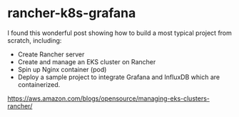 # rancher-k8s-grafana

I found this wonderful post showing how to build a most typical project from scratch, including:

* Create Rancher server
* Create and manage an EKS cluster on Rancher
* Spin up Nginx container (pod)
* Deploy a sample project to integrate Grafana and InfluxDB which are containerized.

https://aws.amazon.com/blogs/opensource/managing-eks-clusters-rancher/

